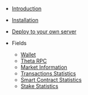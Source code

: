 <!-- docs/_sidebar.md -->
<style>
   .sidebar-nav > ul > li > p, .sidebar-nav > ul > li > p > a {
      font-size: 16px;
      font-weight: bold;
   }
</style>

* [Introduction](introduction)

* [Installation](installation)

* [Deploy to your own server](node-deploy)

* Fields

   * [Wallet](wallet)
   * [Theta RPC](theta-rpc) 
   * [Market Information](market-information)
   * [Transactions Statistics](transaction-statistics)
   * [Smart Contract Statistics](smart-contract-statistics)
   * [Stake Statistics](stake-statistics)
